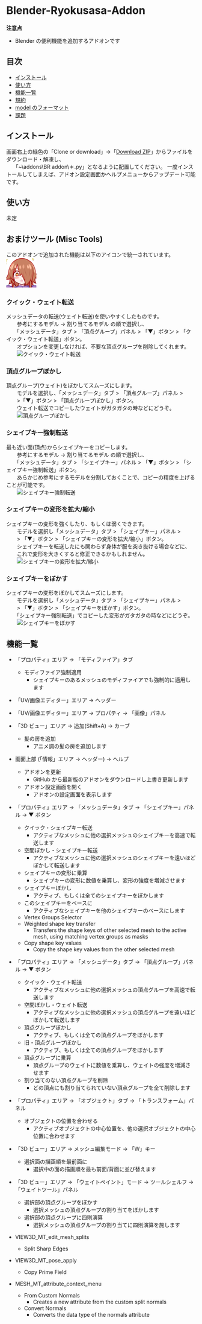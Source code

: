 <!-- TODO: APIドキュメントを生成するかどうか考える -->
<!-- # [API Documentation](https://luvoid.github.io/Blender-CM3D2-Converter/)

[https://luvoid.github.io/Blender-CM3D2-Converter](https://luvoid.github.io/Blender-CM3D2-Converter/) ([Translated](https://luvoid-github-io.translate.goog/Blender-CM3D2-Converter/index.html?_x_tr_sl=auto&_x_tr_tl=default)) -->

# Blender-Ryokusasa-Addon

<!-- [Blender-CM3D2-Converter](https://github.com/luvoid/Blender-CM3D2-Converter) から CM3D2 関連の機能を取り除いたもの -->

**注意点**

- Blender の便利機能を追加するアドオンです

## 目次

- [インストール](#インストール)
- [使い方](#使い方)
- [機能一覧](#機能一覧)
- [規約](#規約)
- [model のフォーマット](#modelのフォーマット)
- [課題](#課題)

## インストール

画面右上の緑色の「Clone or download」→「[Download ZIP](https://github.com/Ryokusa/Blender-R-addons/archive/bl_28.zip)」からファイルをダウンロード・解凍し、  
　 「~\addons\BR addon\＊.py」となるように配置してください。
一度インストールしてしまえば、アドオン設定画面かヘルプメニューからアップデート可能です。

## 使い方

未定

## おまけツール (Misc Tools)

このアドオンで追加された機能は以下のアイコンで統一されています。
<img src="BR Addon/kiss.png" width="80"/>

### クイック・ウェイト転送

メッシュデータの転送(ウェイト転送)を使いやすくしたものです。  
　　参考にするモデル → 割り当てるモデル の順で選択し、  
　　「メッシュデータ」タブ > 「頂点グループ」パネル > 「▼」ボタン > 「クイック・ウェイト転送」ボタン。  
　　オプションを変更しなければ、不要な頂点グループを削除してくれます。  
　　![クイック・ウェイト転送](http://i.imgur.com/r7Bq6ux.jpg)

### 頂点グループぼかし

頂点グループ(ウェイト)をぼかしてスムーズにします。  
　　モデルを選択し、「メッシュデータ」タブ > 「頂点グループ」パネル >  
　　>「▼」ボタン > 「頂点グループぼかし」ボタン。  
　　ウェイト転送でコピーしたウェイトがガタガタの時などにどうぞ。  
　　![頂点グループぼかし](http://i.imgur.com/p3HNTVR.jpg)

### シェイプキー強制転送

最も近い面(頂点)からシェイプキーをコピーします。  
　　参考にするモデル → 割り当てるモデル の順で選択し、  
　　「メッシュデータ」タブ > 「シェイプキー」パネル > 「▼」ボタン > 「シェイプキー強制転送」ボタン。  
　　あらかじめ参考にするモデルを分割しておくことで、コピーの精度を上げることが可能です。  
　　![シェイプキー強制転送](http://i.imgur.com/6y1s8Vd.jpg)

### シェイプキーの変形を拡大/縮小

シェイプキーの変形を強くしたり、もしくは弱くできます。  
　　モデルを選択し「メッシュデータ」タブ > 「シェイプキー」パネル >  
　　> 「▼」ボタン > 「シェイプキーの変形を拡大/縮小」ボタン。  
　　シェイプキーを転送したにも関わらず身体が服を突き抜ける場合などに、  
　　これで変形を大きくすると修正できるかもしれません。  
　　![シェイプキーの変形を拡大/縮小](http://i.imgur.com/vw9NO6Z.jpg)

### シェイプキーをぼかす

シェイプキーの変形をぼかしてスムーズにします。  
　　モデルを選択し「メッシュデータ」タブ > 「シェイプキー」パネル >  
　　> 「▼」ボタン > 「シェイプキーをぼかす」ボタン。  
　　「シェイプキー強制転送」でコピーした変形がガタガタの時などにどうぞ。  
　　![シェイプキーをぼかす](http://i.imgur.com/P69O44k.jpg)

## 機能一覧

- 「プロパティ」エリア → 「モディファイア」タブ
  - モディファイア強制適用
    - シェイプキーのあるメッシュのモディファイアでも強制的に適用します
- 「UV/画像エディター」エリア → ヘッダー
- 「UV/画像エディター」エリア → プロパティ → 「画像」パネル
- 「3D ビュー」エリア → 追加(Shift+A) → カーブ
  - 髪の房を追加
    - アニメ調の髪の房を追加します
- 画面上部 (「情報」エリア → ヘッダー) → ヘルプ
  - アドオンを更新
    - GitHub から最新版のアドオンをダウンロードし上書き更新します
  - アドオン設定画面を開く
    - アドオンの設定画面を表示します
- 「プロパティ」エリア → 「メッシュデータ」タブ → 「シェイプキー」パネル → ▼ ボタン
  - クイック・シェイプキー転送
    - アクティブなメッシュに他の選択メッシュのシェイプキーを高速で転送します
  - 空間ぼかし・シェイプキー転送
    - アクティブなメッシュに他の選択メッシュのシェイプキーを遠いほどぼかして転送します
  - シェイプキーの変形に乗算
    - シェイプキーの変形に数値を乗算し、変形の強度を増減させます
  - シェイプキーぼかし
    - アクティブ、もしくは全てのシェイプキーをぼかします
  - このシェイプキーをベースに
    - アクティブなシェイプキーを他のシェイプキーのベースにします
  - Vertex Groups Selector
  - Weighted shape key transfer
    - Transfers the shape keys of other selected mesh to the active mesh, using matching vertex groups as masks
  - Copy shape key values
    - Copy the shape key values from the other selected mesh
- 「プロパティ」エリア → 「メッシュデータ」タブ → 「頂点グループ」パネル → ▼ ボタン
  - クイック・ウェイト転送
    - アクティブなメッシュに他の選択メッシュの頂点グループを高速で転送します
  - 空間ぼかし・ウェイト転送
    - アクティブなメッシュに他の選択メッシュの頂点グループを遠いほどぼかして転送します
  - 頂点グループぼかし
    - アクティブ、もしくは全ての頂点グループをぼかします
  - 旧・頂点グループぼかし
    - アクティブ、もしくは全ての頂点グループをぼかします
  - 頂点グループに乗算
    - 頂点グループのウェイトに数値を乗算し、ウェイトの強度を増減させます
  - 割り当てのない頂点グループを削除
    - どの頂点にも割り当てられていない頂点グループを全て削除します
- 「プロパティ」エリア → 「オブジェクト」タブ → 「トランスフォーム」パネル
  - オブジェクトの位置を合わせる
    - アクティブオブジェクトの中心位置を、他の選択オブジェクトの中心位置に合わせます
- 「3D ビュー」エリア → メッシュ編集モード → 「W」キー
  - 選択面の描画順を最前面に
    - 選択中の面の描画順を最も前面/背面に並び替えます
- 「3D ビュー」エリア → 「ウェイトペイント」モード → ツールシェルフ → 「ウェイトツール」パネル

  - 選択部の頂点グループをぼかす
    - 選択メッシュの頂点グループの割り当てをぼかします
  - 選択部の頂点グループに四則演算
    - 選択メッシュの頂点グループの割り当てに四則演算を施します

- VIEW3D_MT_edit_mesh_splits
  - Split Sharp Edges
- VIEW3D_MT_pose_apply
  - Copy Prime Field
- MESH_MT_attribute_context_menu
  - From Custom Normals
    - Creates a new attribute from the custom split normals
  - Convert Normals
    - Converts the data type of the normals attribute
